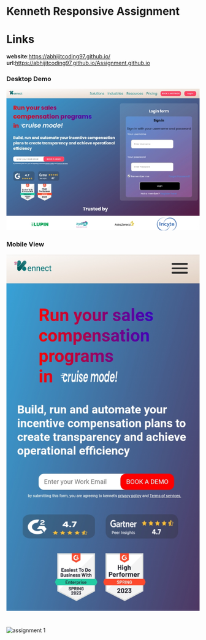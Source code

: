 # Kenneth Responsive Assignment
# Links
**website**:https://abhijitcoding97.github.io/
**url**:https://abhijitcoding97.github.io/Assignment.github.io
### Desktop Demo
![assignment](images/assignment.jpg)
### Mobile View
![ass1.0](images/ass1.0.jpg)
#
![assignment 1](images/assignment1.jpg)

